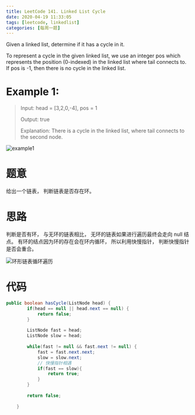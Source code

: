 ```yaml
---
title: LeetCode 141. Linked List Cycle
date: 2020-04-19 11:33:05
tags: [leetcode, linkedlist]
categories: [每周一题]
---
```


Given a linked list, determine if it has a cycle in it.

<!--more-->

To represent a cycle in the given linked list, we use an integer pos which represents the position (0-indexed) in the linked list where tail connects to. If pos is -1, then there is no cycle in the linked list.

 

# Example 1:

> Input: head = [3,2,0,-4], pos = 1
> 
> Output: true
> 
> Explanation: There is a cycle in the linked list, where tail connects to the second node.

![example1](circularlinkedlist.png)

# 题意

给出一个链表， 判断链表是否存在环。

# 思路

判断是否有环， 与无环的链表相比， 无环的链表如果进行遍历最终会走向 null 结点。
有环的结点因为环的存在会在环内循环， 所以利用快慢指针， 判断快慢指针是否会重合。

![环形链表循环遍历](示意图.jpg)

#  代码

```java
public boolean hasCycle(ListNode head) {
        if(head == null || head.next == null) {
            return false;
        }
        
        ListNode fast = head;
        ListNode slow = head;
        
        while(fast != null && fast.next != null) {
            fast = fast.next.next;
            slow = slow.next;
            // 快慢指针相遇
            if(fast == slow){
                return true;
            }
        }
        
        return false;
        
    }
 ```